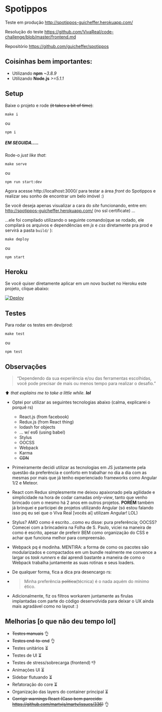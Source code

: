 # Spotippos

Teste em produção http://spotippos-guicheffer.herokuapp.com/

Resolução do teste https://github.com/VivaReal/code-challenge/blob/master/frontend.md

Repositório https://github.com/guicheffer/spotippos

Coisinhas bem importantes:
-------------------------

- Utilizando **npm** _~3.8.9_
- Utilizando **Node.js** _>=5.1.1_

Setup
-----
Baixe o projeto e rode ~~(it takes a bit of time)~~:
```
make i
```
ou
```
npm i
```

##### EM SEGUIDA.....

Rode-o _just like that_:
```
make serve
```
ou
```
npm run start:dev
```

Agora acesse http://localhost:3000/ para testar a área _front_ do Spotippos e realizar seu sonho de encontrar um belo imóvel :)

Se você deseja apenas visualizar a cara do _site_ funcionando, entre em: http://spotippos-guicheffer.herokuapp.com/ (no ssl certificate) ...

...ele foi compilado utilizando o seguinte comando(que se rodado, ele compilará os arquivos e dependências em *js* e *css* diretamente pra prod e servirá a pasta `build/` ):
```
make deploy
```
ou
```
npm start
```

Heroku
------
Se você quiser diretamente aplicar em um novo bucket no Heroku este projeto, clique abaixo:

<a href="https://heroku.com/deploy">
  <img src="https://www.herokucdn.com/deploy/button.svg" alt="Deploy">
</a>

Testes
-----

Para rodar os testes em dev/prod:
```
make test
```
ou
```
npm test
```

Observações
-----------

> “Dependendo da sua experiência e/ou das ferramentas escolhidas, você pode precisar de mais ou menos tempo para realizar o desafio.”

:arrow_up: *that explains me to take a little while.* **_lol_**

- Optei por utilizar as seguintes tecnologias abaixo (calma, explicarei o porquê rs)

	- React.js (from facebook)
	- Redux.js (from React thing)
    - lodash for objects
	- ... w/ es6 (using babel)
	- Stylus
	- OOCSS
	- Webpack
	- Karma
	- ~~CDN~~

- Primeiramente decidi utilizar as tecnologias em JS justamente pela questão da preferência e conforto em trabalhar no dia a dia com as mesmas por mais que já tenho experienciado frameworks como Angular 1/2 e Meteor.

- React com Redux simplesmente me deixou apaixonado pela agilidade e simplicidade na hora de codar camadas _only-view_, tanto que venho brincado com o mesmo há 2 anos em outros projetos. **PORÉM** também já brinquei e participei de projetos utilizando Angular (só estou falando isso pq eu sei que o Viva Real [vocês aí] utilizam Angular! LOL)

- Stylus? AMO como é escrito...como eu disse: pura preferência; OOCSS? Comecei com a brincadeira na Folha de S. Paulo, viciei na maneira de como é escrito, apesar de preferir BEM como organização do CSS e achar que funciona melhor para compreensão.

- Webpack pq é modinha. MENTIRA: a forma de como os pacotes são modularizados e compactados em um bundle realmente me convence a largar os _task runners_ e daí aprendi bastante a maneira de como o Webpack trabalha juntamente as suas rotinas e seus loaders.

- De qualquer forma, fica a dica pra desencargo rs:

- > Minha preferência ~~política~~(técnica) é o nada aquém do mínimo ético.

- Adicionalmente, fiz os filtros workarem juntamente as firulas implantadas com parte do código desenvolvida para deixar o UX ainda mais agradável como no layout :)

Melhorias [o que não deu tempo lol]
---------
* ~~Testes manuais~~ :ok_hand:
* ~~Testes end-to-end~~ :ok_hand:
* Testes unitários :hourglass_flowing_sand:
* Testes de UI :hourglass_flowing_sand:
* Testes de stress/sobrecarga (frontend) :-1:
* Animações UI :hourglass_flowing_sand:
* Sidebar flutuando :hourglass_flowing_sand:
* Refatoração do core :hourglass_flowing_sand:
* Organização das layers do container principal :hourglass_flowing_sand:
* ~~Corrigir warnings React (Caso bem parecido: https://github.com/martyjs/marty/issues/336)~~ :ok_hand:
